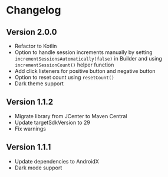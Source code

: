 # Changelog

## Version 2.0.0

- Refactor to Kotlin
- Option to handle session increments manually by setting `incrementSessionsAutomatically(false)` in Builder and using `incrementSessionCount()` helper function
- Add click listeners for positive button and negative button
- Option to reset count using `resetCount()`
- Dark theme support

## Version 1.1.2

- Migrate library from JCenter to Maven Central
- Update targetSdkVersion to 29
- Fix warnings

## Version 1.1.1

- Update dependencies to AndroidX
- Dark mode support